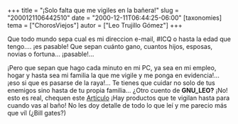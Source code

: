 +++
title = "¡Solo falta que me vigiles en la bañera!"
slug = "2000121106442510"
date = "2000-12-11T06:44:25-06:00"
[taxonomies]
tema = ["ChorosViejos"]
autor = ["Leo Trujillo Gómez"]
+++

Que todo mundo sepa cual es mi direccion e-mail, #ICQ o hasta la edad
que tengo.... ¡es pasable! Que sepan cuánto gano, cuantos hijos,
esposas, novias o fortuna... ¡pasable!...

¡Pero que sepan que hago cada minuto en mi PC, ya sea en mi empleo,
hogar y hasta sea mi familia la que me vigile y me ponga en
evidencia!... ¡eso si que es pasarse de la raya!... Te tienes que cuidar
no solo de tus enemigos sino hasta de tu propia familia... ¿Otro cuento
de **GNU_LEO?** ¡No! esto es real, chequen este
[Artículo](http://www.pcworld.com.mx/Article.asp?Sec=38&Art=1010) ¡Hay
productos que te vigilan hasta para cuando vas al baño! No les doy
detalle de todo lo que leí y me parecio más que víl (¿Bill gates?)

